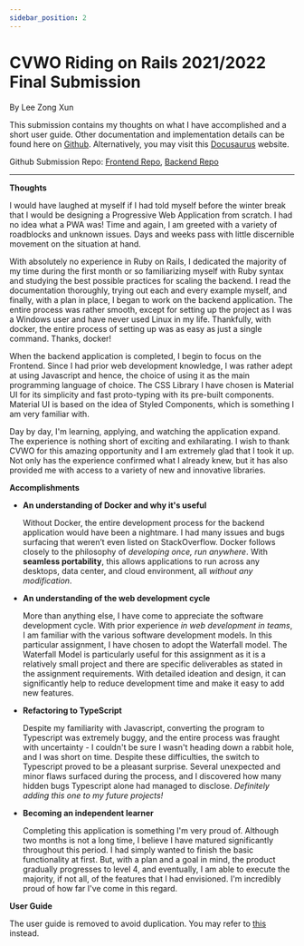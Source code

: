 ```yaml
---
sidebar_position: 2
---
```


# CVWO Riding on Rails 2021/2022 Final Submission

By Lee Zong Xun

This submission contains my thoughts on what I have accomplished and a short user guide. Other documentation and implementation details can be found here on [Github](https://github.com/Zxun2/cvwo-user-guide). Alternatively, you may visit this [Docusaurus](https://cvwo-groups-and-steps-user-guide.netlify.app/) website.

Github Submission Repo: [Frontend Repo](https://github.com/Zxun2/cvwo-assignment-frontend), [Backend Repo](https://github.com/Zxun2/cvwo-assignment-backend)

---

**Thoughts**

I would have laughed at myself if I had told myself before the winter break that I would be designing a Progressive Web Application from scratch. I had no idea what a PWA was! Time and again, I am greeted with a variety of roadblocks and unknown issues. Days and weeks pass with little discernible movement on the situation at hand.

With absolutely no experience in Ruby on Rails, I dedicated the majority of my time during the first month or so familiarizing myself with Ruby syntax and studying the best possible practices for scaling the backend. I read the documentation thoroughly, trying out each and every example myself, and finally, with a plan in place, I began to work on the backend application. The entire process was rather smooth, except for setting up the project as I was a Windows user and have never used Linux in my life. Thankfully, with docker, the entire process of setting up was as easy as just a single command. Thanks, docker!

When the backend application is completed, I begin to focus on the Frontend. Since I had prior web development knowledge, I was rather adept at using Javascript and hence, the choice of using it as the main programming language of choice. The CSS Library I have chosen is Material UI for its simplicity and fast proto-typing with its pre-built components. Material UI is based on the idea of Styled Components, which is something I am very familiar with.

Day by day, I'm learning, applying, and watching the application expand. The experience is nothing short of exciting and exhilarating. I wish to thank CVWO for this amazing opportunity and I am extremely glad that I took it up. Not only has the experience confirmed what I already knew, but it has also provided me with access to a variety of new and innovative libraries.

**Accomplishments**

- **An understanding of Docker and why it's useful**

  Without Docker, the entire development process for the backend application would have been a nightmare. I had many issues and bugs surfacing that weren’t even listed on StackOverflow. Docker follows closely to the philosophy of _developing once, run anywhere_. With **seamless portability**, this allows applications to run across any desktops, data center, and cloud environment, all _without any modification_.

- **An understanding of the web development cycle**

  More than anything else, I have come to appreciate the software development cycle. With prior experience _in web development in teams_, I am familiar with the various software development models. In this particular assignment, I have chosen to adopt the Waterfall model. The Waterfall Model is particularly useful for this assignment as it is a relatively small project and there are specific deliverables as stated in the assignment requirements. With detailed ideation and design, it can significantly help to reduce development time and make it easy to add new features.

- **Refactoring to TypeScript**

  Despite my familiarity with Javascript, converting the program to Typescript was extremely buggy, and the entire process was fraught with uncertainty - I couldn't be sure I wasn't heading down a rabbit hole, and I was short on time. Despite these difficulties, the switch to Typescript proved to be a pleasant surprise. Several unexpected and minor flaws surfaced during the process, and I discovered how many hidden bugs Typescript alone had managed to disclose. _Definitely adding this one to my future projects!_

- **Becoming an independent learner**

  Completing this application is something I'm very proud of. Although two months is not a long time, I believe I have matured significantly throughout this period. I had simply wanted to finish the basic functionality at first. But, with a plan and a goal in mind, the product gradually progresses to level 4, and eventually, I am able to execute the majority, if not all, of the features that I had envisioned. I'm incredibly proud of how far I've come in this regard.

**User Guide**

The user guide is removed to avoid duplication. You may refer to [this](../User%20Guide/Navigating%20the%20application.md) instead.
